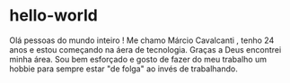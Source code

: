 # hello-world
Olá pessoas do mundo inteiro !
Me chamo Márcio Cavalcanti , tenho 24 anos e estou começando na áera de tecnologia. Graças a Deus encontrei minha área. Sou bem esforçado e gosto de fazer do meu trabalho um hobbie para sempre estar "de folga" ao invés de trabalhando.
